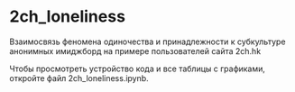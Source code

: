 # 2ch_loneliness
Взаимосвязь феномена одиночества и принадлежности к субкультуре анонимных имиджборд на примере пользователей сайта 2ch.hk

Чтобы просмотреть устройство кода и все таблицы с графиками, откройте файл 2ch_loneliness.ipynb.
